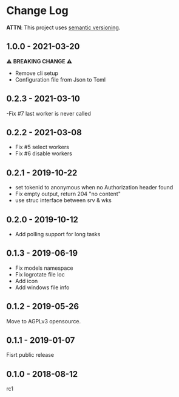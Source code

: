# Change Log

**ATTN**: This project uses [semantic versioning](http://semver.org/).

## 1.0.0 - 2021-03-20
:warning: **BREAKING CHANGE** :warning:
- Remove cli setup
- Configuration file from Json to Toml

## 0.2.3 - 2021-03-10
-Fix #7 last worker is never called

## 0.2.2 - 2021-03-08
- Fix #5 select workers
- Fix #6 disable workers

## 0.2.1 - 2019-10-22
- set tokenid to anonymous when no Authorization header found
- Fix empty output, return 204 "no content"
- use struc interface between srv & wks
 
## 0.2.0 - 2019-10-12
- Add polling support for long tasks

## 0.1.3 - 2019-06-19
- Fix models namespace
- Fix logrotate file loc
- Add icon
- Add windows file info

## 0.1.2 - 2019-05-26
Move to AGPLv3 opensource.

## 0.1.1 - 2019-01-07
Fisrt public release

## 0.1.0 - 2018-08-12
rc1
